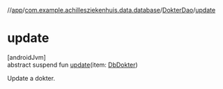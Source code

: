 //[app](../../../index.md)/[com.example.achillesziekenhuis.data.database](../index.md)/[DokterDao](index.md)/[update](update.md)

# update

[androidJvm]\
abstract suspend fun [update](update.md)(item: [DbDokter](../-db-dokter/index.md))

Update a dokter.
